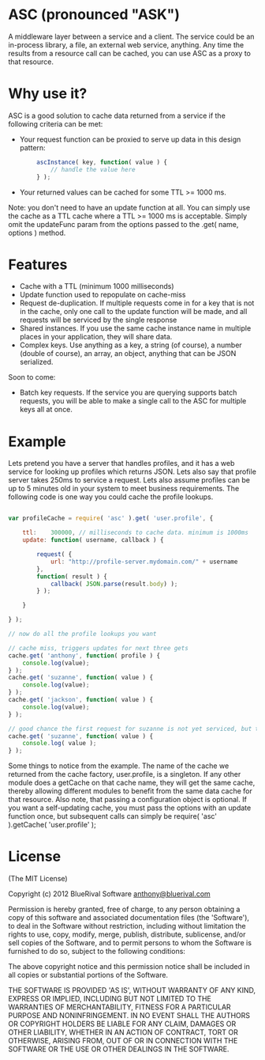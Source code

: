 ASC (pronounced "ASK")
========

A middleware layer between a service and a client. The service could be an in-process library, a file, an external web service, anything. Any time the results from a resource call can be cached, you can use ASC as a proxy to that resource.


Why use it?
========

ASC is a good solution to cache data returned from a service if the following criteria can be met:

* Your request function can be proxied to serve up data in this design pattern:
```js
        ascInstance( key, function( value ) {
        	// handle the value here
        } );
```
* Your returned values can be cached for some TTL >= 1000 ms.

Note: you don't need to have an update function at all. You can simply use the cache as a TTL cache where a TTL >=
1000 ms is acceptable. Simply omit the updateFunc param from the options passed to the .get( name, options ) method.


Features
========

* Cache with a TTL (minimum 1000 milliseconds)
* Update function used to repopulate on cache-miss
* Request de-duplication. If multiple requests come in for a key that is not in the cache, only one call to the update function will be made, and all requests will be serviced by the single response
* Shared instances. If you use the same cache instance name in multiple places in your application, they will share data.
* Complex keys. Use anything as a key, a string (of course), a number (double of course), an array, an object, anything that can be JSON serialized.

Soon to come:

* Batch key requests. If the service you are querying supports batch requests, you will be able to make a single call to the ASC for multiple keys all at once.


Example
========

Lets pretend you have a server that handles profiles, and it has a web service for looking up profiles which returns JSON. Lets also say that profile server takes 250ms to service a request. Lets also assume profiles can be up to 5 minutes old in your system to meet business requirements. The following code is one way you could cache the profile lookups.

```js

var profileCache = require( 'asc' ).get( 'user.profile', {

	ttl:    300000, // milliseconds to cache data. minimum is 1000ms
 	update: function( username, callback ) {

		request( {
			url: "http://profile-server.mydomain.com/" + username
		},
		function( result ) {
			callback( JSON.parse(result.body) );
		} );

	}

} );

// now do all the profile lookups you want

// cache miss, triggers updates for next three gets
cache.get( 'anthony', function( profile ) {
    console.log(value);
} );
cache.get( 'suzanne', function( value ) {
    console.log(value);
} );
cache.get( 'jackson', function( value ) {
    console.log(value);
} );

// good chance the first request for suzanne is not yet serviced, but this get does NOT trigger a second call to the profile server. This call to get will queue up and receive the same data that is passed to the first get for suzanne
cache.get( 'suzanne', function( value ) {
    console.log( value );
} );

```

Some things to notice from the example. The name of the cache we returned from the cache factory, user.profile, is a singleton. If any other module does a getCache on that cache name, they will get the same cache, thereby allowing different modules to benefit from the same data cache for that resource. Also note, that passing a configuration object is optional. If you want a self-updating cache, you must pass the options with an update function once, but subsequent calls can simply be require( 'asc' ).getCache( 'user.profile' );


License
========

(The MIT License)

Copyright (c) 2012 BlueRival Software <anthony@bluerival.com>

Permission is hereby granted, free of charge, to any person obtaining a copy of this software and associated documentation files (the 'Software'), to deal in the Software without restriction, including without limitation the rights to use, copy, modify, merge, publish, distribute, sublicense, and/or sell copies of the Software, and to permit persons to whom the Software is furnished to do so, subject to the following conditions:

The above copyright notice and this permission notice shall be included in all copies or substantial portions of the Software.

THE SOFTWARE IS PROVIDED 'AS IS', WITHOUT WARRANTY OF ANY KIND, EXPRESS OR IMPLIED, INCLUDING BUT NOT LIMITED TO THE WARRANTIES OF MERCHANTABILITY, FITNESS FOR A PARTICULAR PURPOSE AND NONINFRINGEMENT. IN NO EVENT SHALL THE AUTHORS OR COPYRIGHT HOLDERS BE LIABLE FOR ANY CLAIM, DAMAGES OR OTHER LIABILITY, WHETHER IN AN ACTION OF CONTRACT, TORT OR OTHERWISE, ARISING FROM, OUT OF OR IN CONNECTION WITH THE SOFTWARE OR THE USE OR OTHER DEALINGS IN THE SOFTWARE.

